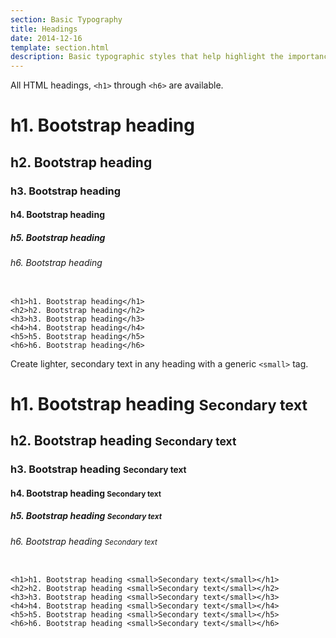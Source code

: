 ```yaml
---
section: Basic Typography
title: Headings
date: 2014-12-16
template: section.html
description: Basic typographic styles that help highlight the importance of a section of content within a page
---
```


All HTML headings, <code>&lt;h1&gt;</code> through <code>&lt;h6&gt;</code> are available.

<div class="guide-example guide-helper-seperate">
  <h1>h1. Bootstrap heading</h1>
  <h2>h2. Bootstrap heading</h2>
  <h3>h3. Bootstrap heading</h3>
  <h4>h4. Bootstrap heading</h4>
  <h5>h5. Bootstrap heading</h5>
  <h6>h6. Bootstrap heading</h6>
</div>
<pre class="prettyprint"><code>
&lt;h1&gt;h1. Bootstrap heading&lt;/h1&gt;
&lt;h2&gt;h2. Bootstrap heading&lt;/h2&gt;
&lt;h3&gt;h3. Bootstrap heading&lt;/h3&gt;
&lt;h4&gt;h4. Bootstrap heading&lt;/h4&gt;
&lt;h5&gt;h5. Bootstrap heading&lt;/h5&gt;
&lt;h6&gt;h6. Bootstrap heading&lt;/h6&gt;
</code></pre>

Create lighter, secondary text in any heading with a generic <code>&lt;small&gt;</code> tag.

<div class="guide-example guide-helper-seperate">
  <h1>h1. Bootstrap heading <small>Secondary text</small></h1>
  <h2>h2. Bootstrap heading <small>Secondary text</small></h2>
  <h3>h3. Bootstrap heading <small>Secondary text</small></h3>
  <h4>h4. Bootstrap heading <small>Secondary text</small></h4>
  <h5>h5. Bootstrap heading <small>Secondary text</small></h5>
  <h6>h6. Bootstrap heading <small>Secondary text</small></h6>
</div>
<pre class="prettyprint"><code>
&lt;h1&gt;h1. Bootstrap heading &lt;small&gt;Secondary text&lt;/small&gt;&lt;/h1&gt;
&lt;h2&gt;h2. Bootstrap heading &lt;small&gt;Secondary text&lt;/small&gt;&lt;/h2&gt;
&lt;h3&gt;h3. Bootstrap heading &lt;small&gt;Secondary text&lt;/small&gt;&lt;/h3&gt;
&lt;h4&gt;h4. Bootstrap heading &lt;small&gt;Secondary text&lt;/small&gt;&lt;/h4&gt;
&lt;h5&gt;h5. Bootstrap heading &lt;small&gt;Secondary text&lt;/small&gt;&lt;/h5&gt;
&lt;h6&gt;h6. Bootstrap heading &lt;small&gt;Secondary text&lt;/small&gt;&lt;/h6&gt;
</code></pre>
